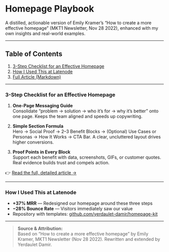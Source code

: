 # Homepage Playbook

A distilled, actionable version of Emily Kramer’s “How to create a more effective homepage” (MKT1 Newsletter, Nov 28 2022), enhanced with my own insights and real-world examples.

---

## Table of Contents

1. [3-Step Checklist for an Effective Homepage](#3-step-checklist-for-an-effective-homepage)  
2. [How I Used This at Latenode](#how-i-used-this-at-latenode)  
3. [Full Article (Markdown)](./_insights/2025-07-24-how-to-create-a-more-effective-homepage.md)  

---

### 3-Step Checklist for an Effective Homepage

1. **One-Page Messaging Guide**  
   Consolidate “problem → solution → who it’s for → why it’s better” onto one page. Keeps the team aligned and speeds up copywriting.

2. **Simple Section Formula**  
   Hero → Social Proof → 2–3 Benefit Blocks → (Optional) Use Cases or Personas → How It Works → CTA Bar. A clear, uncluttered layout drives higher conversions.

3. **Proof Points in Every Block**  
   Support each benefit with data, screenshots, GIFs, or customer quotes. Real evidence builds trust and compels action.

👉 [Read the full, detailed article →](_insights/2025-07-24-how-to-create-a-more-effective-homepage.md)

---

### How I Used This at Latenode

- **+37% MRR** — Redesigned our homepage around these three steps  
- **−28% Bounce Rate** — Visitors immediately saw our value  
- Repository with templates: [github.com/yerdaulet-damir/homepage-kit](https://github.com/yerdaulet-damir/homepage-kit)

---

> **Source & Attribution:**  
> Based on “How to create a more effective homepage” by Emily Kramer, MKT1 Newsletter (Nov 28 2022). Rewritten and extended by Yerdaulet Damir.

